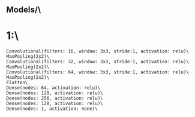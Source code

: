 ## Models/\
# 1:\
    Convolutional(filters: 16, window: 3x3, stride:1, activation: relu)\
    MaxPooling(2x2)\
    Convolutional(filters: 32, window: 3x3, stride:1, activation: relu)\
    MaxPooling(2x2)\
    Convolutional(filters: 64, window: 3x3, stride:1, activation: relu)\
    MaxPooling(2x2)\
    Flatten\
    Dense(nodes: 64, activation: relu)\
    Dense(nodes: 128, activation: relu)\
    Dense(nodes: 256, activation: relu)\
    Dense(nodes: 128, activation: relu)\
    Dense(nodes: 1, activation: none)\
